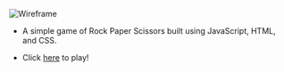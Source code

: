 ![Wireframe](https://i.imgur.com/G8YhH6h.jpg)

* A simple game of Rock Paper Scissors built using JavaScript, HTML, and CSS.

* Click [here](https://lincolnyouree.github.io/Rock-Paper-Scissors/) to play!
